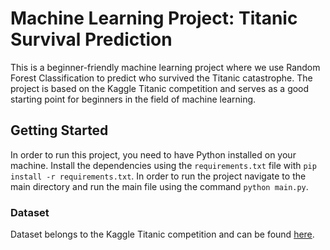 # Machine Learning Project: Titanic Survival Prediction

This is a beginner-friendly machine learning project where we use Random Forest Classification to predict who survived the Titanic catastrophe. The project is based on the Kaggle Titanic competition and serves as a good starting point for beginners in the field of machine learning.

## Getting Started

In order to run this project, you need to have Python installed on your machine. Install the dependencies using the `requirements.txt` file with `pip install -r requirements.txt`.
In order to run the project navigate to the main directory and run the main file using the command `python main.py`.

### Dataset

Dataset belongs to the Kaggle Titanic competition and can be found [here](https://www.kaggle.com/c/titanic/data).
